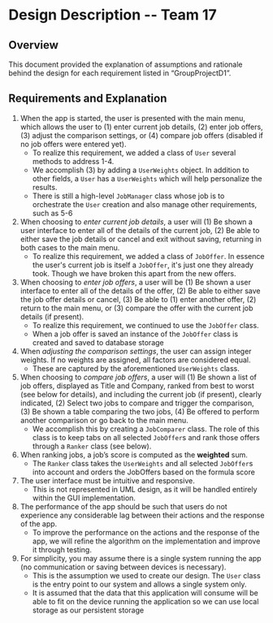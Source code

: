 # Design Description -- Team 17

## Overview
This document provided the explanation of assumptions and rationale behind the design for each requirement listed in “GroupProjectD1”.

## Requirements and Explanation
1. When the app is started, the user is presented with the main menu, which allows the user to (1) enter current job details, (2) enter job offers, (3) adjust the comparison settings, or (4) compare job offers (disabled if no job offers were entered yet).
   * To realize this requirement, we added a class of `User` several methods to address 1-4.
   * We accomplish (3) by adding a `UserWeights` object. In addition to other fields, a `User` has a `UserWeights` which will help personalize the results.
   * There is still a high-level `JobManager` class whose job is to orchestrate the `User` creation and also manage other requirements, such as 5-6
2. When choosing to _enter current job details_, a user will (1) Be shown a user interface to enter all of the details of the current job, (2) Be able to either save the job details or cancel and exit without saving, returning in both cases to the main menu.
   * To realize this requirement, we added a class of `JobOffer`. In essence the user's current job is itself a `JobOffer`, it's just one they already took. Though we have broken this apart from the new offers.
3. When choosing to _enter job offers_, a user will be (1) Be shown a user interface to enter all of the details of the offer, (2) Be able to either save the job offer details or cancel, (3) Be able to (1) enter another offer, (2) return to the main menu, or (3) compare the offer with the current job details (if present).
   * To realize this requirement, we continued to use the `JobOffer` class.
   * When a job offer is saved an instance of the `JobOffer` class is created and saved to database storage 
4. When _adjusting the comparison settings_, the user can assign integer weights. If no weights are assigned, all factors are considered equal.
   * These are captured by the aforementioned `UserWeights` class.
5. When choosing to _compare job offers_, a user will (1) Be shown a list of job offers, displayed as Title and Company, ranked from best to worst (see below for details), and including the current job (if present), clearly indicated, (2) Select two jobs to compare and trigger the comparison, (3) Be shown a table comparing the two jobs, (4) Be offered to perform another comparison or go back to the main menu.
   * We accomplish this by creating a `JobComparer` class. The role of this class is to keep tabs on all selected `JobOffer`s and rank those offers through a `Ranker` class (see below).
6. When ranking jobs, a job’s score is computed as the **weighted** sum.
   * The `Ranker` class takes the `UserWeights` and all selected `JobOffer`s into account and orders the JobOffers based on the formula score
7. The user interface must be intuitive and responsive.
   * This is not represented in UML design, as it will be handled entirely within the GUI implementation.
8. The performance of the app should be such that users do not experience any considerable lag between their actions and the response of the app.
   * To improve the performance on the actions and the response of the app, we will refine the algorithm on the implementation and improve it through testing.
9. For simplicity, you may assume there is a single system running the app (no communication or saving between devices is necessary).
   * This is the assumption we used to create our design. The `User` class is the entry point to our system and allows a single system only.
   * It is assumed that the data that this application will consume will be able to fit on the device running the application so we can use local storage as our persistent storage